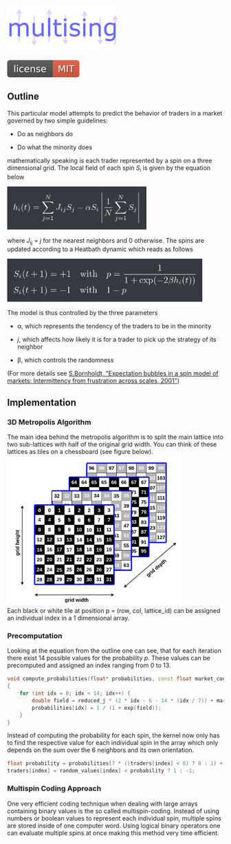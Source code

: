 # <img src="images/logo.png" height="100" alt="logo">

<img src="images/license.svg" alt="MIT License">

## Outline

This particular model attempts to predict the behavior of traders in a market
governed by two simple guidelines:

- Do as neighbors do

- Do what the minority does

mathematically speaking is each trader represented by a spin on a three dimensional
grid. The local field of each spin *S*<sub>i</sub> is given by the equation below

<img src="images/local_field.png" alt="field equation" height="100">

where *J*<sub>ij</sub> = *j* for the nearest neighbors and 0 otherwise. The spins
are updated according to a Heatbath dynamic which reads as follows

<img src="images/spin_updates.png" alt="Heatbath equation" height="100">


The model is thus controlled by the three parameters

- &alpha;, which represents the tendency of the traders to be in the minority

- *j*, which affects how likely it is for a trader to pick up the strategy of its neighbor

- &beta;, which controls the randomness

(For more details see <a href="https://arxiv.org/pdf/cond-mat/0105224.pdf">
S.Bornholdt, "Expectation bubbles in a spin model of markets: Intermittency from
frustration across scales, 2001"</a>)

## Implementation

### 3D Metropolis Algorithm

The main idea behind the metropolis algorithm is to split the main lattice into
two sub-lattices with half of the original grid width. You can think of these lattices
as tiles on a chessboard (see figure below).</br>
<img src="images/metropolis3d.png" alt="3d metropolis algorithm" height="350"> </br>
Each black or white tile at position p = (row, col, lattice_id) can be assigned
an individual index in a 1 dimensional array.


### Precomputation

Looking at the equation from the outline one can see, that for each iteration
there exist 14 possible values for the probability *p*. These values can be
precomputed and assigned an index ranging from 0 to 13.

```c++
void compute_probabilities(float* probabilities, const float market_coupling, const float reduced_j)
{
    for (int idx = 0; idx < 14; idx++) {
        double field = reduced_j * (2 * idx - 6 - 14 * (idx / 7)) + market_coupling * ((idx < 7) ? -1 : 1);
        probabilities[idx] = 1 / (1 + exp(field));
    }
}
```

Instead of computing the probability for each spin, the kernel now only has to
find the respective value for each individual spin in the array which only depends
on the sum over the 6 neighbors and its own orientation.

```c++
float probability = probabilities[7 * ((traders[index] < 0) ? 0 : 1) + (neighbor_sum + 6) / 2];
traders[index] = random_values[index] < probability ? 1 : -1;
```

### Multispin Coding Approach

One very efficient coding technique when dealing with large arrays containing
binary values is the so called multispin-coding. Instead of using numbers or
boolean values to represent each individual spin, multiple spins are stored
inside of one computer word. Using logical binary operators one can evaluate
multiple spins at once making this method very time efficient.
